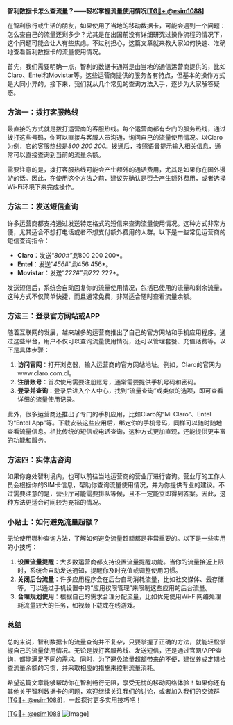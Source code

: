 **智利数据卡怎么查流量？——轻松掌握流量使用情况[[TG💪+ @esim1088](https://t.me/s/esim1088)]**

在智利旅行或生活的朋友，如果使用了当地的移动数据卡，可能会遇到一个问题：怎么查自己的流量还剩多少？尤其是在出国前没有详细研究过操作流程的情况下，这个问题可能会让人有些焦虑。不过别担心，这篇文章就来教大家如何快速、准确地查看智利数据卡的流量使用情况。

首先，我们需要明确一点，智利的数据卡通常是由当地的通信运营商提供的，比如Claro、Entel和Movistar等。这些运营商提供的服务各有特点，但基本的操作方式是大同小异的。接下来，我们就从几个常见的查询方法入手，逐步为大家解答疑惑。

### 方法一：拨打客服热线

最直接的方式就是拨打运营商的客服热线。每个运营商都有专门的服务热线，通过拨打这些号码，你可以直接与客服人员沟通，询问自己的流量使用情况。以Claro为例，它的客服热线是*800 200 200*。拨通后，按照语音提示输入相关信息，通常可以直接查询到当前的流量余额。

需要注意的是，拨打客服热线可能会产生额外的通话费用，尤其是如果你在国外漫游的话。因此，在使用这个方法之前，建议先确认是否会产生额外费用，或者选择Wi-Fi环境下来完成操作。

### 方法二：发送短信查询

许多运营商都支持通过发送特定格式的短信来查询流量使用情况。这种方式非常方便，尤其适合不想打电话或者不想支付额外费用的人群。以下是一些常见运营商的短信查询指令：

- **Claro**：发送“*800#”到*800 200 200*。
- **Entel**：发送“*456#”到*456 456*。
- **Movistar**：发送“*222#”到*222 222*。

发送短信后，系统会自动回复你的流量使用情况，包括已使用的流量和剩余流量。这种方式不仅简单快捷，而且通常免费，非常适合随时查看流量余额。

### 方法三：登录官方网站或APP

随着互联网的发展，越来越多的运营商推出了自己的官方网站和手机应用程序。通过这些平台，用户不仅可以查询流量使用情况，还可以管理套餐、充值话费等。以下是具体步骤：

1. **访问官网**：打开浏览器，输入运营商的官方网站地址。例如，Claro的官网为www.claro.com.cl。
2. **注册账号**：首次使用需要注册账号，通常需要提供手机号码和密码。
3. **登录并查询**：登录后进入个人中心，找到“流量查询”或类似的选项，即可查看详细的流量使用记录。

此外，很多运营商还推出了专门的手机应用，比如Claro的“Mi Claro”、Entel的“Entel App”等。下载安装这些应用后，绑定你的手机号码，同样可以随时随地查看流量信息。相比传统的短信或电话查询，这种方式更加直观，还能提供更丰富的功能和服务。

### 方法四：实体店咨询

如果你身处智利境内，也可以前往当地运营商的营业厅进行咨询。营业厅的工作人员会根据你的SIM卡信息，帮助你查询流量使用情况，并为你提供专业的建议。不过需要注意的是，营业厅可能需要排队等候，且不一定能立即得到答案。因此，这种方法更适合时间较为充裕的情况。

### 小贴士：如何避免流量超额？

无论使用哪种查询方法，了解如何避免流量超额都是非常重要的。以下是一些实用的小技巧：

1. **设置流量提醒**：大多数运营商都支持设置流量提醒功能。当你的流量接近上限时，系统会自动发送通知，提醒你及时充值或调整使用习惯。
2. **关闭后台流量**：许多应用程序会在后台自动消耗流量，比如社交媒体、云存储等。可以通过手机设置中的“应用权限管理”来限制这些应用的后台流量。
3. **合理规划使用**：根据自己的需求合理分配流量，比如优先使用Wi-Fi网络处理耗流量较大的任务，如视频下载或在线游戏。

### 总结

总的来说，智利数据卡的流量查询并不复杂，只要掌握了正确的方法，就能轻松掌握自己的流量使用情况。无论是拨打客服热线、发送短信，还是通过官网/APP查询，都能满足不同的需求。同时，为了避免流量超额带来的不便，建议养成定期检查流量余额的习惯，并采取相应的措施来控制流量消耗。

希望这篇文章能够帮助你在智利畅行无阻，享受无忧的移动网络体验！如果你还有其他关于智利数据卡的问题，欢迎继续关注我们的讨论，或者加入我们的交流群[[TG💪+ @esim1088](https://t.me/s/esim1088)]，一起探讨更多实用技巧吧！

[[TG💪+ @esim1088](https://t.me/s/esim1088) ![Image](https://i.postimg.cc/4NQfJmqS/Snipaste-2025-05-13-00-14-12.png)]